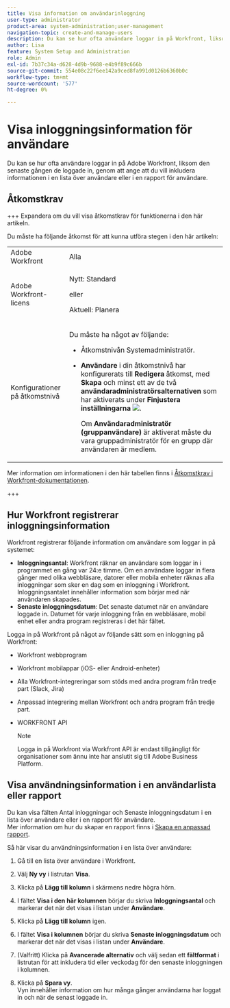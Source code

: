 ```yaml
---
title: Visa information om användarinloggning
user-type: administrator
product-area: system-administration;user-management
navigation-topic: create-and-manage-users
description: Du kan se hur ofta användare loggar in på Workfront, liksom den senaste gången de loggade in, genom att ange att du vill inkludera informationen i en lista över användare eller i en rapport för användare.
author: Lisa
feature: System Setup and Administration
role: Admin
exl-id: 7b37c34a-d628-4d9b-9688-e4b9f89c666b
source-git-commit: 554e08c22f6ee142a9ced8fa991d0126b6360b0c
workflow-type: tm+mt
source-wordcount: '577'
ht-degree: 0%

---
```


# Visa inloggningsinformation för användare

Du kan se hur ofta användare loggar in på Adobe Workfront, liksom den senaste gången de loggade in, genom att ange att du vill inkludera informationen i en lista över användare eller i en rapport för användare.

## Åtkomstkrav

+++ Expandera om du vill visa åtkomstkrav för funktionerna i den här artikeln.

Du måste ha följande åtkomst för att kunna utföra stegen i den här artikeln:

<table style="table-layout:auto"> 
 <col> 
 <col> 
 <tbody> 
  <tr> 
   <td role="rowheader">Adobe Workfront</td> 
   <td>Alla</td> 
  </tr> 
  <tr> 
   <td role="rowheader">Adobe Workfront-licens</td> 
   <td><p>Nytt: Standard</p><p>eller</p><p>Aktuell: Planera</p></td> 
  </tr> 
  <tr> 
   <td role="rowheader">Konfigurationer på åtkomstnivå</td> 
   <td> <p>Du måste ha något av följande:</p> 
    <ul> 
     <li> <p>Åtkomstnivån Systemadministratör. </li> 
     <li> <p><b>Användare</b> i din åtkomstnivå har konfigurerats till <b>Redigera</b> åtkomst, med <b>Skapa</b> och minst ett av de två <b>användaradministratörsalternativen</b> som har aktiverats under <b>Finjustera inställningarna</b> <img src="assets/gear-icon-in-access-levels.png">. </p> <p>Om <b>Användaradministratör (gruppanvändare)</b> är aktiverat måste du vara gruppadministratör för en grupp där användaren är medlem.</p> </li> 
    </ul> </td> 
  </tr> 
 </tbody> 
</table>

Mer information om informationen i den här tabellen finns i [Åtkomstkrav i Workfront-dokumentationen](/help/quicksilver/administration-and-setup/add-users/access-levels-and-object-permissions/access-level-requirements-in-documentation.md).

+++

## Hur Workfront registrerar inloggningsinformation

Workfront registrerar följande information om användare som loggar in på systemet:

* **Inloggningsantal**: Workfront räknar en användare som loggar in i programmet en gång var 24:e timme. Om en användare loggar in flera gånger med olika webbläsare, datorer eller mobila enheter räknas alla inloggningar som sker en dag som en inloggning i Workfront. Inloggningsantalet innehåller information som börjar med när användaren skapades.
* **Senaste inloggningsdatum**: Det senaste datumet när en användare loggade in. Datumet för varje inloggning från en webbläsare, mobil enhet eller andra program registreras i det här fältet.

Logga in på Workfront på något av följande sätt som en inloggning på Workfront:

* Workfront webbprogram
* Workfront mobilappar (iOS- eller Android-enheter)
* Alla Workfront-integreringar som stöds med andra program från tredje part (Slack, Jira)
* Anpassad integrering mellan Workfront och andra program från tredje part.
* WORKFRONT API

  >[!NOTE]
  >
  >Logga in på Workfront via Workfront API är endast tillgängligt för organisationer som ännu inte har anslutit sig till Adobe Business Platform.

## Visa användningsinformation i en användarlista eller rapport

Du kan visa fälten Antal inloggningar och Senaste inloggningsdatum i en lista över användare eller i en rapport för användare.\
Mer information om hur du skapar en rapport finns i [Skapa en anpassad rapport](../../../reports-and-dashboards/reports/creating-and-managing-reports/create-custom-report.md).

Så här visar du användningsinformation i en lista över användare:

1. Gå till en lista över användare i Workfront.
1. Välj **Ny vy** i listrutan **Visa**.

1. Klicka på **Lägg till kolumn** i skärmens nedre högra hörn.
1. I fältet **Visa i den här kolumnen** börjar du skriva **Inloggningsantal** och markerar det när det visas i listan under **Användare**.

1. Klicka på **Lägg till kolumn** igen.
1. I fältet **Visa i kolumnen** börjar du skriva **Senaste inloggningsdatum** och markerar det när det visas i listan under **Användare**.

1. (Valfritt) Klicka på **Avancerade alternativ** och välj sedan ett **fältformat** i listrutan för att inkludera tid eller veckodag för den senaste inloggningen i kolumnen.

1. Klicka på **Spara vy**.\
   Vyn innehåller information om hur många gånger användarna har loggat in och när de senast loggade in.
